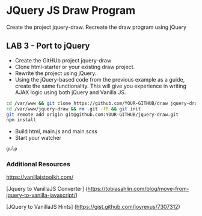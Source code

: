 # JQuery JS Draw Program
Create the project jquery-draw. Recreate the draw program using jQuery

## LAB 3 - Port to jQuery
* Create the GitHUb project jquery-draw
* Clone html-starter or your existing draw project.
* Rewrite the project using jQuery.
* Using the jQuery-based code from the previous example as a guide, create the same functionality. This will give you experience in writing AJAX logic using both jQuery and Vanilla JS.

```sh
cd /var/www && git clone https://github.com/YOUR-GITHUB/draw jquery-draw
cd /var/www/jquery-draw && rm .git -fR && git init
git remote add origin git@github.com:YOUR-GITHUB/jquery-draw.git
npm install
```
* Build html, main.js and main.scss
* Start your watcher
```sh
gulp
```

### Additional Resources
https://vanillajstoolkit.com/

[Jquery to VanillaJS Converter] (https://tobiasahlin.com/blog/move-from-jquery-to-vanilla-javascript/)

[JQuery to VanillaJS Hints] (https://gist.github.com/joyrexus/7307312) 